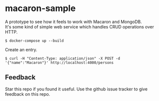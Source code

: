 # macaron-sample

A prototype to see how it feels to work with Macaron and MongoDB.  
It's some kind of simple web service which handles CRUD operations over HTTP.  

    $ docker-compose up --build

Create an entry.  

    $ curl -H "Content-Type: application/json" -X POST -d '{"name":"Macaron"}' http://localhost:4000/persons

## Feedback
Star this repo if you found it useful. Use the github issue tracker to give feedback on this repo.
